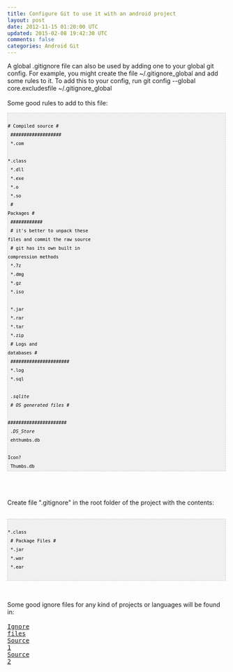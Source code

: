```yaml
---
title: Configure Git to use it with an android project
layout: post
date: 2012-11-15 01:20:00 UTC
updated: 2015-02-08 19:42:30 UTC
comments: false
categories: Android Git
---
```

A global .gitignore file can also be used by adding one to your global git config. For example, you might create the file ~/.gitignore_global and add some rules to it. To add this to your config, run git config --global core.excludesfile ~/.gitignore_global<br /><br />Some good rules to add to this file:<br /><pre style="background-image: URL(http://2.bp.blogspot.com/_z5ltvMQPaa8/SjJXr_U2YBI/AAAAAAAAAAM/46OqEP32CJ8/s320/codebg.gif); background: #f0f0f0; border: 1px dashed #CCCCCC; color: black; font-family: arial; font-size: 12px; height: auto; line-height: 20px; overflow: auto; padding: 0px; text-align: left; width: 99%;"><code style="color: black; word-wrap: normal;"> # Compiled source #  <br /> ###################  <br /> *.com  <br /> *.class  <br /> *.dll  <br /> *.exe  <br /> *.o  <br /> *.so  <br /> # Packages #  <br /> ############  <br /> # it's better to unpack these files and commit the raw source  <br /> # git has its own built in compression methods  <br /> *.7z  <br /> *.dmg  <br /> *.gz  <br /> *.iso  <br /> *.jar  <br /> *.rar  <br /> *.tar  <br /> *.zip  <br /> # Logs and databases #  <br /> ######################  <br /> *.log  <br /> *.sql  <br /> *.sqlite  <br /> # OS generated files #  <br /> ######################  <br /> .DS_Store*  <br /> ehthumbs.db  <br /> Icon?  <br /> Thumbs.db  </code></pre><div class="line" id="LC1" style="font-family: monospace; white-space: pre;"></div><span style="font-family: monospace; white-space: pre;"></span><br /><div class="line" id="LC1" style="font-family: monospace; white-space: pre;"></div><br /><br />Create file ".gitignore" in the root folder of the project with the contents:<br /><br /><div><pre style="background-image: URL(http://2.bp.blogspot.com/_z5ltvMQPaa8/SjJXr_U2YBI/AAAAAAAAAAM/46OqEP32CJ8/s320/codebg.gif); background: #f0f0f0; border: 1px dashed #CCCCCC; color: black; font-family: arial; font-size: 12px; height: auto; line-height: 20px; overflow: auto; padding: 0px; text-align: left; width: 99%;"><code style="color: black; word-wrap: normal;"> *.class  <br /> # Package Files #  <br /> *.jar  <br /> *.war  <br /> *.ear  <br /></code></pre><br /><br />Some good ignore files for any kind of projects or languages will be found in:<br /><br /><a href="https://github.com/github/gitignore" style="font-family: monospace; white-space: pre;">Ignore files</a><br /><span style="font-family: monospace; white-space: pre;"></span><span style="font-family: monospace; white-space: pre;"></span><span style="font-family: monospace; white-space: pre;"></span><a href="http://abizern.org/2010/02/07/three-ways-of-excluding-files-from-git/" style="font-family: monospace; white-space: pre;">Source 1</a><br /><span style="font-family: monospace; white-space: pre;"></span><a href="http://help.github.com/ignore-files/" style="font-family: monospace; white-space: pre;">Source 2</a><span style="font-family: monospace; white-space: pre;">&nbsp;</span></div>